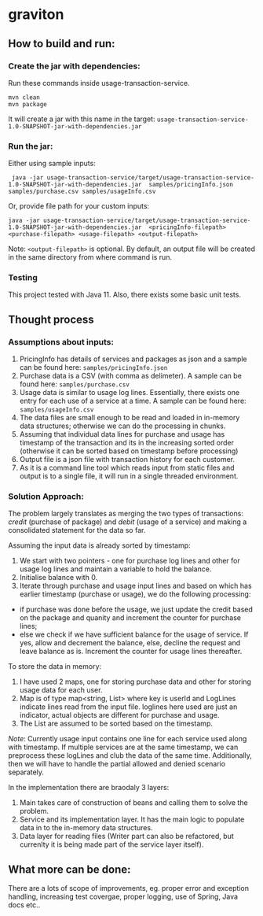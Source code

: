 # graviton
## How to build and run:

### Create the jar with dependencies:
Run these commands inside usage-transaction-service.

```mvn clean``` <br/>
```mvn package``` <br/>

It will create a jar with this name in the target: ```usage-transaction-service-1.0-SNAPSHOT-jar-with-dependencies.jar```

### Run the jar:

Either using sample inputs: <br/>

``` java -jar usage-transaction-service/target/usage-transaction-service-1.0-SNAPSHOT-jar-with-dependencies.jar  samples/pricingInfo.json samples/purchase.csv samples/usageInfo.csv``` <br/>

Or, provide file path for your custom inputs: <br/>

```java -jar usage-transaction-service/target/usage-transaction-service-1.0-SNAPSHOT-jar-with-dependencies.jar  <pricingInfo-filepath> <purchase-filepath> <usage-filepath> <output-filepath>``` <br/>

Note: ```<output-filepath>``` is optional. By default, an output file will be created in the same directory from where command is run. 

### Testing
This project tested with Java 11. Also, there exists some basic unit tests.

## Thought process

### Assumptions about inputs:
1. PricingInfo has details of services and packages as json and a sample can be found here: ```samples/pricingInfo.json```
2. Purchase data is a CSV (with comma as delimeter). A sample can be found here: ```samples/purchase.csv```
3. Usage data is similar to usage log lines. Essentially, there exists one entry for each use of a service at a time. A sample can be found here: ```samples/usageInfo.csv```
4. The data files are small enough to be read and loaded in in-memory data structures; otherwise we can do the processing in chunks.
5. Assuming that individual data lines for purchase and usage has timestamp of the transaction and its in the increasing sorted order (otherwise it can be sorted based on timestamp before processing)
6. Output file is a json file with transaction history for each customer.
7. As it is a command line tool which reads input from static files and output is to a single file, it will run in a single threaded environment.
   
### Solution Approach:
The problem largely translates as merging the two types of transactions: _credit_ (purchase of package) and _debit_ (usage of a service) and making a consolidated statement for the data so far. 

Assuming the input data is already sorted by timestamp:
1. We start with two pointers - one for purchase log lines and other for usage log lines and maintain a variable to hold the balance. 
2. Initialise balance with 0.
3. Iterate through purchase and usage input lines and based on which has earlier timestamp (purchase or usage), we do the following processing:
 - if purchase was done before the usage, we just update the credit based on the package and quanity and increment the counter for purchase lines; 
 - else we check if we have sufficient balance for the usage of service. If yes, allow and decrement the balance, else, decline the request and leave balance as is. Increment the counter for usage lines thereafter.

To store the data in memory: 
1. I have used 2 maps, one for storing purchase data and other for storing usage data for each user.
2. Map is of type  map<string, List<logLines>> where key is userId and LogLines indicate lines read from the input file. loglines here used are just an indicator, actual objects are different for purchase and usage.
3. The  List<logLines> are assumed to be sorted based on the timestamp.

_Note_: Currently usage input contains one line for each service used along with timestamp. If multiple services are at the same timestamp, we can preprocess these logLines and club the data of the same time. Additionally, then we will have to handle the partial allowed and denied scenario separately.

In the implementation there are braodaly 3 layers:

1. Main takes care of construction of beans and calling them to solve the problem.
2. Service and its implementation layer. It has the main logic to populate data in to the in-memory data structures.
3. Data layer for reading files (Writer part can also be refactored, but currenlty it is being made part of the service layer itself).

## What more can be done:
There are a lots of scope of improvements, eg. proper error and exception handling, increasing test covergae, proper logging, use of Spring, Java docs etc..

